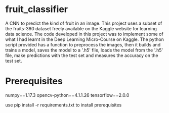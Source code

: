 # fruit_classifier
A CNN to predict the kind of fruit in an image. This project uses a subset of the fruits-360 dataset freely available on the Kaggle website for learning data science. The code developed in this project was to implement some of what I had learnt in the Deep Learning Micro-Course on Kaggle. The python script provided has a function to preprocess the images, then it builds and trains a model, saves the model to a '.h5' file, loads the model from the '.h5' file, make predictions with the test set and measures the accuracy on the test set.

# Prerequisites

numpy==1.17.3
opencv-python==4.1.1.26
tensorflow==2.0.0

use pip install -r requirements.txt to install prerequisites
